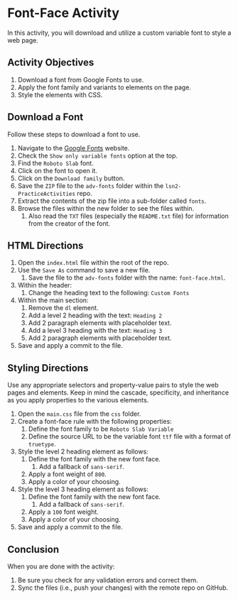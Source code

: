# Font-Face Activity
In this activity, you will download and utilize a custom variable font to style a web page.

## Activity Objectives
1. Download a font from Google Fonts to use.
2. Apply the font family and variants to elements on the page.
3. Style the elements with CSS.

## Download a Font
Follow these steps to download a font to use.
1. Navigate to the [Google Fonts](https://fonts.google.com/) website.
2. Check the `Show only variable fonts` option at the top.
3. Find the `Roboto Slab` font.
4. Click on the font to open it.
5. Click on the `Download family` button.
6. Save the `ZIP` file to the `adv-fonts` folder within the `lsn2-PracticeActivities` repo.
7. Extract the contents of the zip file into a sub-folder called `fonts`.
8. Browse the files within the new folder to see the files within. 
   1. Also read the `TXT` files (especially the `README.txt` file) for information from the creator of the font.

## HTML Directions
1. Open the `index.html` file within the root of the repo.
2. Use the `Save As` command to save a new file.
   1. Save the file to the `adv-fonts` folder with the name: `font-face.html`.
3. Within the header:
   1. Change the heading text to the following: `Custom Fonts`
4. Within the main section:
   1. Remove the `dl` element.
   2. Add a level 2 heading with the text: `Heading 2`
   3. Add 2 paragraph elements with placeholder text.
   4. Add a level 3 heading with the text: `Heading 3`
   5. Add 2 paragraph elements with placeholder text.
5. Save and apply a commit to the file.

## Styling Directions
Use any appropriate selectors and property-value pairs to style the web pages and elements. Keep in mind the cascade, specificity, and inheritance as you apply properties to the various elements.

1. Open the `main.css` file from the `css` folder.
2. Create a font-face rule with the following properties:
   1. Define the font family to be `Roboto Slab Variable`
   2. Define the source URL to be the variable font `ttf` file with a format of `truetype`.
3. Style the level 2 heading element as follows:
   1. Define the font family with the new font face. 
      1. Add a fallback of `sans-serif`.
   2. Apply a font weight of `800`.
   3. Apply a color of your choosing.
4. Style the level 3 heading element as follows:
   1. Define the font family with the new font face.
      1. Add a fallback of `sans-serif`.
   2. Apply a `100` font weight.
   3. Apply a color of your choosing.
5. Save and apply a commit to the file.

## Conclusion
When you are done with the activity:
1. Be sure you check for any validation errors and correct them.
2. Sync the files (i.e., push your changes) with the remote repo on GitHub.